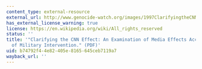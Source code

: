 ```yaml
---
content_type: external-resource
external_url: http://www.genocide-watch.org/images/1997ClarifyingtheCNNEffect-Livingston.pdf
has_external_license_warning: true
license: https://en.wikipedia.org/wiki/All_rights_reserved
status: ''
title: '"Clarifying the CNN Effect: An Examination of Media Effects According to Type
  of Military Intervention." (PDF)'
uid: b74792f4-4e82-405e-8165-645ceb7119a7
wayback_url: ''
---
```

